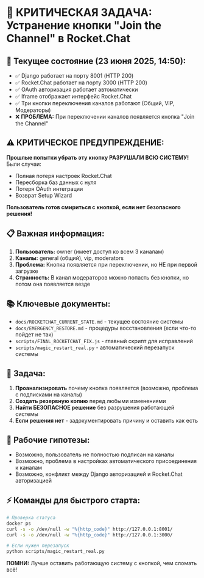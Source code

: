 # 🚨 КРИТИЧЕСКАЯ ЗАДАЧА: Устранение кнопки "Join the Channel" в Rocket.Chat

## 📍 Текущее состояние (23 июня 2025, 14:50):
- ✅ Django работает на порту 8001 (HTTP 200)
- ✅ Rocket.Chat работает на порту 3000 (HTTP 200)
- ✅ OAuth авторизация работает автоматически
- ✅ Iframe отображает интерфейс Rocket.Chat
- ✅ Три кнопки переключения каналов работают (Общий, VIP, Модераторы)
- ❌ **ПРОБЛЕМА:** При переключении каналов появляется кнопка "Join the Channel"

## ⚠️ КРИТИЧЕСКОЕ ПРЕДУПРЕЖДЕНИЕ:
**Прошлые попытки убрать эту кнопку РАЗРУШАЛИ ВСЮ СИСТЕМУ!** Были случаи:
- Полная потеря настроек Rocket.Chat
- Пересборка баз данных с нуля
- Потеря OAuth интеграции
- Возврат Setup Wizard

**Пользователь готов смириться с кнопкой, если нет безопасного решения!**

## 📋 Важная информация:
1. **Пользователь:** owner (имеет доступ ко всем 3 каналам)
2. **Каналы:** general (общий), vip, moderators
3. **Проблема:** Кнопка появляется при переключении, но НЕ при первой загрузке
4. **Странность:** В канал модераторов можно попасть без кнопки, но потом она появляется везде

## 📚 Ключевые документы:
- `docs/ROCKETCHAT_CURRENT_STATE.md` - текущее состояние системы
- `docs/EMERGENCY_RESTORE.md` - процедуры восстановления (если что-то пойдет не так)
- `scripts/FINAL_ROCKETCHAT_FIX.js` - главный скрипт для исправлений
- `scripts/magic_restart_real.py` - автоматический перезапуск системы

## 🎯 Задача:
1. **Проанализировать** почему кнопка появляется (возможно, проблема с подписками на каналы)
2. **Создать резервную копию** перед любыми изменениями
3. **Найти БЕЗОПАСНОЕ решение** без разрушения работающей системы
4. **Если решения нет** - задокументировать причину и оставить как есть

## 🔧 Рабочие гипотезы:
- Возможно, пользователь не полностью подписан на каналы
- Возможно, проблема в настройках автоматического присоединения к каналам
- Возможно, конфликт между Django авторизацией и Rocket.Chat авторизацией

## ⚡ Команды для быстрого старта:
```bash
# Проверка статуса
docker ps
curl -s -o /dev/null -w "%{http_code}" http://127.0.0.1:8001/
curl -s -o /dev/null -w "%{http_code}" http://127.0.0.1:3000/

# Если нужен перезапуск
python scripts/magic_restart_real.py
```

**ПОМНИ:** Лучше оставить работающую систему с кнопкой, чем сломать всё! 
